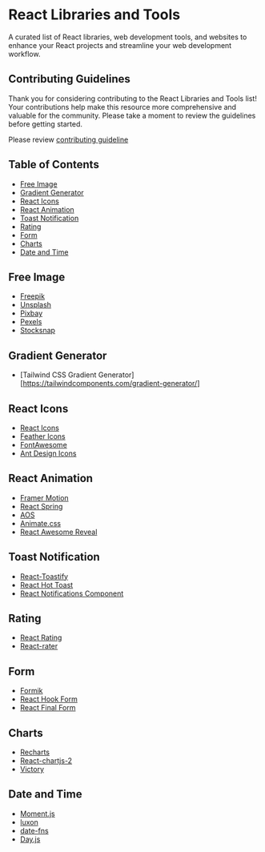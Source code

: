 # React Libraries and Tools
A curated list of React libraries, web development tools, and websites to enhance your React projects and streamline your web development workflow.

## Contributing Guidelines

Thank you for considering contributing to the React Libraries and Tools list! Your contributions help make this resource more comprehensive and valuable for the community. Please take a moment to review the guidelines before getting started.

Please review [contributing guideline](CONTRIBUTING.md)

## Table of Contents

- [Free Image](#free-image)
- [Gradient Generator](#gradient-generator)
- [React Icons](#react-icons)
- [React Animation](#react-animation)
- [Toast Notification](#toast-notification)
- [Rating](#rating)
- [Form](#form)
- [Charts](#charts)
- [Date and Time](#date-and-time)

## Free Image

- [Freepik](https://www.freepik.com/)
- [Unsplash](https://unsplash.com/)
- [Pixbay](https://pixabay.com/)
- [Pexels](https://www.pexels.com/)
- [Stocksnap](https://stocksnap.io/)

## Gradient Generator

- [Tailwind CSS Gradient Generator][https://tailwindcomponents.com/gradient-generator/]

## React Icons

- [React Icons](https://react-icons.github.io/react-icons/)
- [Feather Icons](https://feathericons.com/)
- [FontAwesome](https://fontawesome.com/v5/docs/web/use-with/react)
- [Ant Design Icons](https://ant.design/components/icon)

## React Animation

- [Framer Motion](https://github.com/framer/motion)
- [React Spring](https://github.com/pmndrs/react-spring)
- [AOS](https://michalsnik.github.io/aos/)
- [Animate.css](https://animate.style/)
- [React Awesome Reveal](https://react-awesome-reveal.morello.dev/)

## Toast Notification

- [React-Toastify](https://github.com/fkhadra/react-toastify)
- [React Hot Toast](https://react-hot-toast.com/)
- [React Notifications Component](https://github.com/teodosii/react-notifications-component)

## Rating

- [React Rating](https://react-rating.onrender.com/)
- [React-rater](https://github.com/NdYAG/react-rater)

## Form 

- [Formik](https://formik.org/docs/overview)
- [React Hook Form](https://react-hook-form.com/)
- [React Final Form](https://final-form.org/docs/react-final-form/getting-started)

## Charts

- [Recharts](https://recharts.org/en-US/)
- [React-chartjs-2](https://react-chartjs-2.js.org/)
- [Victory](https://formidable.com/open-source/victory/)

## Date and Time

- [Moment.js](https://momentjs.com/)
- [luxon](https://moment.github.io/luxon/#/install)
- [date-fns](https://date-fns.org/docs/Getting-Started)
- [Day.js](https://github.com/iamkun/dayjs)
